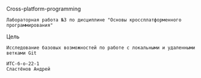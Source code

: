 Cross-platform-programming

    Лабораторная работа №3 по дисциплине "Основы кроссплатформенного программирования"

Цель

    Исследование базовых возможностей по работе с локальными и удаленными ветками Git

    ИТС-б-о-22-1
    Сластёнов Андрей
